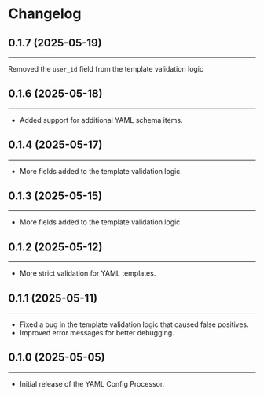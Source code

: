 # Changelog

## 0.1.7 (2025-05-19)
-------------------
Removed the `user_id` field from the template validation logic

## 0.1.6 (2025-05-18)
-------------------
- Added support for additional YAML schema items.

## 0.1.4 (2025-05-17)
-------------------
- More fields added to the template validation logic.

## 0.1.3 (2025-05-15)
-------------------
- More fields added to the template validation logic.

## 0.1.2 (2025-05-12)

-------------------
- More strict validation for YAML templates.

## 0.1.1 (2025-05-11)

 -------------------
- Fixed a bug in the template validation logic that caused false positives.
- Improved error messages for better debugging.


## 0.1.0 (2025-05-05)

 -------------------
- Initial release of the YAML Config Processor.
